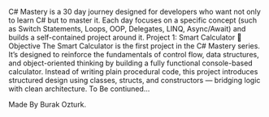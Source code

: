 C# Mastery is a 30 day journey designed for developers who want not only to learn C# but to master it.
Each day focuses on a specific concept (such as Switch Statements, Loops, OOP, Delegates, LINQ, Async/Await) and builds a self-contained project around it.
Project 1: Smart Calculator
🎯 Objective
The Smart Calculator is the first project in the C# Mastery series.
It’s designed to reinforce the fundamentals of control flow, data structures, and object-oriented thinking by building a fully functional console-based calculator.
Instead of writing plain procedural code, this project introduces structured design using classes, structs, and constructors — bridging logic with clean architecture.
To Be contiuned...

Made By Burak Ozturk.

